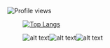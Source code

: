 ![Profile views](https://gpvc.arturio.dev/SarawinT)

&nbsp;&nbsp;&nbsp;&nbsp;&nbsp;&nbsp;&nbsp;&nbsp;&nbsp;[![Top Langs](https://github-readme-stats.vercel.app/api/top-langs/?username=SarawinT&langs_count=6&layout=compact&theme=dark)](https://github.com/anuraghazra/github-readme-stats) 



&nbsp;&nbsp;&nbsp;&nbsp;&nbsp;&nbsp;&nbsp;&nbsp;&nbsp;![alt text](https://cdn.betterttv.net/emote/626c5ecc3c6f14b68846976b/3x)![alt text](https://cdn.betterttv.net/emote/626c5ecc3c6f14b68846976b/3x)![alt text](https://cdn.betterttv.net/emote/626c5ecc3c6f14b68846976b/3x)


